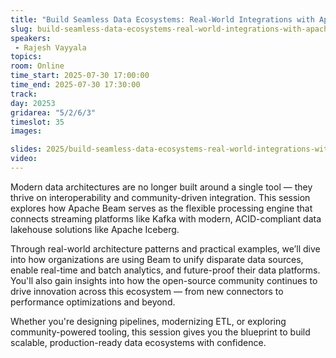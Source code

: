 ```yaml
---
title: "Build Seamless Data Ecosystems: Real-World Integrations with Apache Beam, Kafka, and Iceberg"
slug: build-seamless-data-ecosystems-real-world-integrations-with-apache-beam-kafka-and-iceberg
speakers:
 - Rajesh Vayyala
topics:
room: Online
time_start: 2025-07-30 17:00:00
time_end: 2025-07-30 17:30:00
track: 
day: 20253
gridarea: "5/2/6/3"
timeslot: 35
images: 

slides: 2025/build-seamless-data-ecosystems-real-world-integrations-with-apache-beam-kafka-and-iceberg.pdf
video:
---
```


Modern data architectures are no longer built around a single tool — they thrive on interoperability and community-driven integration. This session explores how Apache Beam serves as the flexible processing engine that connects streaming platforms like Kafka with modern, ACID-compliant data lakehouse solutions like Apache Iceberg.

Through real-world architecture patterns and practical examples, we’ll dive into how organizations are using Beam to unify disparate data sources, enable real-time and batch analytics, and future-proof their data platforms. You'll also gain insights into how the open-source community continues to drive innovation across this ecosystem — from new connectors to performance optimizations and beyond.

Whether you're designing pipelines, modernizing ETL, or exploring community-powered tooling, this session gives you the blueprint to build scalable, production-ready data ecosystems with confidence.